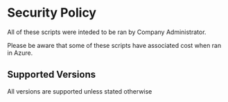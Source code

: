 # Security Policy

All of these scripts were inteded to be ran by Company Administrator.

Please be aware that some of these scripts have associated cost when ran in Azure.

## Supported Versions

All versions are supported unless stated otherwise
